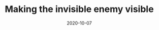 ---
title: "Making the invisible enemy visible"
date: '2020-10-07'
authors: "Croll T, Diederichs K, Fischer F, Fyfe C, Gao Y, Horrell S, Joseph AP, Kandler L, Kippes O, Kirsten F, Müller K, Nolte K, Payne A, Reeves MG, Richardson J, Santoni G, Stäb S, Tronrud D, Williams C, Thorn A"
reviewers: "Young ID, Fraser JS"

peer-review:
- disqus: 2d8qwn5
  biorxiv: 2020.10.07.307546v1
---